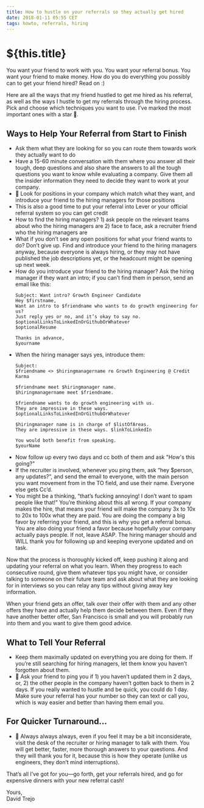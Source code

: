 ```yaml
---
title: How to hustle on your referrals so they actually get hired
date: 2018-01-11 05:55 CET
tags: howto, referrals, hiring
---
```

# ${this.title}

You want your friend to work with you. You want your referral bonus. You want your friend to make money. How do you do everything you possibly can to get your friend hired? Read on :)

Here are all the ways that my friend hustled to get me hired as his referral, as well as the ways I hustle to get my referrals through the hiring process. Pick and choose which techniques you want to use. I’ve marked the most important ones with a star 💫.

## Ways to Help Your Referral from Start to Finish
- Ask them what they are looking for so you can route them towards work they actually want to do
- Have a 15-60 minute conversation with them where you answer all their tough, deep questions and also share the answers to all the tough questions you want to know while evaluating a company. Give them all the insider information they need to decide they want to work at your company.
- 💫 Look for positions in your company which match what they want, and introduce your friend to the hiring managers for those positions
- This is also a good time to put your referral into Lever or your official referral system so you can get credit
- How to find the hiring managers? 1) ask people on the relevant teams about who the hiring managers are 2) face to face, ask a recruiter friend who the hiring managers are
- What if you don’t see any open positions for what your friend wants to do? Don’t give up. Find and introduce your friend to the hiring managers anyway, because everyone is always hiring, or they may not have published the job descriptions yet, or the headcount might be opening up next week.
- How do you introduce your friend to the hiring manager? Ask the hiring manager if they want an intro; if you can’t find them in person, send an email like this:
    ```
    Subject: Want intro? Growth Engineer Candidate
    Hey $firstname, 
    Want an intro to $friendname who wants to do growth engineering for us?
    Just reply yes or no, and it’s okay to say no.
    $optionalLinksToLinkedInOrGithubOrWhatever
    $optionalResume
    
    Thanks in advance,
    $yourname
    ```
- When the hiring manager says yes, introduce them:  
    ```
    Subject:  
    $friendname <> $hiringmanagername re Growth Engineering @ Credit Karma
    
    $friendname meet $hiringmanager name.
    $hiringmanagername meet $friendname.

    $friendname wants to do growth engineering with us. 
    They are impressive in these ways. 
    $optionalLinksToLinkedInOrGithubOrWhatever

    $hiringmanager name is in charge of $listOfAreas. 
    They are impressive in these ways. $linkToLinkedIn

    You would both benefit from speaking.
    $yourName
    ```
- Now follow up every two days and cc both of them and ask "How's this going?"
- If the recruiter is involved, whenever you ping them, ask “hey $person, any updates?”, and send the email to everyone, with the main person you want movement from in the TO field, and use their name. Everyone else gets Cc’d.
- You might be a thinking, “that’s fucking annoying! I don’t want to spam people like that!” You’re thinking about this all wrong. If your company makes the hire, that means your friend will make the company 3x to 10x to 20x to 100x what they are paid. You are doing the company a big favor by referring your friend, and this is why you get a referral bonus. You are also doing your friend a favor because hopefully your company actually pays people. If not, leave ASAP. The hiring manager should and WILL thank you for following up and keeping everyone updated and on task.

Now that the process is thoroughly kicked off, keep pushing it along and updating your referral on what you learn. When they progress to each consecutive round, give them whatever tips you might have, or consider talking to someone on their future team and ask about what they are looking for in interviews so you can relay any tips without giving away key information.

When your friend gets an offer, talk over their offer with them and any other offers they have and actually help them decide between them. Even if they have another better offer, San Francisco is small and you will probably run into them and you want to give them good advice.

## What to Tell Your Referral
- Keep them maximally updated on everything you are doing for them. If you’re still searching for hiring managers, let them know you haven’t forgotten about them.
- 💫 Ask your friend to ping you if 1) you haven’t updated them in 2 days, or, 2) the other people in the company haven’t gotten back to them in 2 days. If you really wanted to hustle and be quick, you could do 1 day. Make sure your referral has your number so they can text or call you, which is way easier and better than having them email you.

## For Quicker Turnaround...
- 💫 Always always always, even if you feel it may be a bit inconsiderate, visit the desk of the recruiter or hiring manager to talk with them. You will get better, faster, more thorough answers to your questions. And they will thank you for it, because this is how they operate (unlike us engineers, they don’t mind interruptions).

That’s all I’ve got for you—go forth, get your referrals hired, and go for expensive dinners with your new referral cash!

Yours,  
David Trejo
